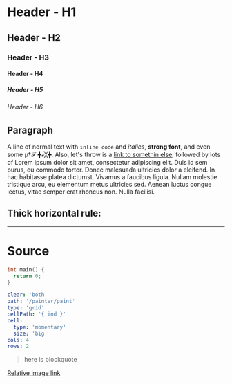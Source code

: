 # Header - H1

## Header - H2

### Header - H3

#### Header - H4

##### Header - H5

###### Header - H6

## Paragraph

A line of normal text with `inline code` and *italics*, **strong font**, and even some μ†ℱ ╋ℯ╳╋. Also, let's throw is a [link to somethin else](#), followed by lots of Lorem ipsum dolor sit amet, consectetur adipiscing elit. Duis id sem purus, eu commodo tortor. Donec malesuada ultricies dolor a eleifend. In hac habitasse platea dictumst. Vivamus a faucibus ligula. Nullam molestie tristique arcu, eu elementum metus ultricies sed. Aenean luctus congue lectus, vitae semper erat rhoncus non. Nulla facilisi.

## Thick horizontal rule:
------

# Source

``` c
int main() {
  return 0;
}
```

``` yaml
clear: 'both'
path: '/painter/paint'
type: 'grid'
cellPath: '{ ind }'
cell:
  type: 'momentary'
  size: 'big'
cols: 4
rows: 2
```
> here is blockquote

[Relative image link](afu.png)
